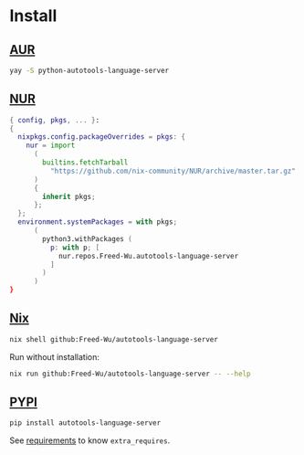 # Install

## [AUR](https://aur.archlinux.org/packages/autotools-language-server)

```sh
yay -S python-autotools-language-server
```

## [NUR](https://nur.nix-community.org/repos/Freed-Wu)

```nix
{ config, pkgs, ... }:
{
  nixpkgs.config.packageOverrides = pkgs: {
    nur = import
      (
        builtins.fetchTarball
          "https://github.com/nix-community/NUR/archive/master.tar.gz"
      )
      {
        inherit pkgs;
      };
  };
  environment.systemPackages = with pkgs;
      (
        python3.withPackages (
          p: with p; [
            nur.repos.Freed-Wu.autotools-language-server
          ]
        )
      )
}
```

## [Nix](https://nixos.org)

```sh
nix shell github:Freed-Wu/autotools-language-server
```

Run without installation:

```sh
nix run github:Freed-Wu/autotools-language-server -- --help
```

## [PYPI](https://pypi.org/project/autotools-language-server)

```sh
pip install autotools-language-server
```

See [requirements](requirements) to know `extra_requires`.
